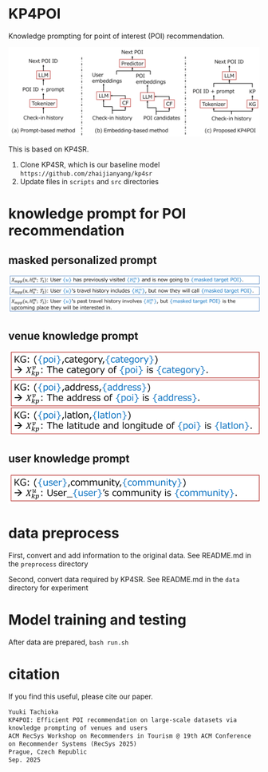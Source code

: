 # KP4POI
Knowledge prompting for point of interest (POI) recommendation.

![KP4POI](image/LLM_recom.png)

This is based on KP4SR.
1. Clone KP4SR, which is our baseline model `https://github.com/zhaijianyang/kp4sr`
2. Update files in `scripts` and `src` directories

# knowledge prompt for POI recommendation

## masked personalized prompt
![MPP](image/mpp.png)
## venue knowledge prompt
![kp_venue](image/kp_venue.png)
## user knowledge prompt
![kp_user](image/kp_user.png)


# data preprocess
First, convert and add information to the original data.
See README.md in the `preprocess` directory

Second, convert data required by KP4SR.
See README.md in the `data` directory for experiment

# Model training and testing
After data are prepared, `bash run.sh`

# citation
If you find this useful, please cite our paper.
```
Yuuki Tachioka
KP4POI: Efficient POI recommendation on large-scale datasets via knowledge prompting of venues and users
ACM RecSys Workshop on Recommenders in Tourism @ 19th ACM Conference on Recommender Systems (RecSys 2025)
Prague, Czech Republic
Sep. 2025
```
